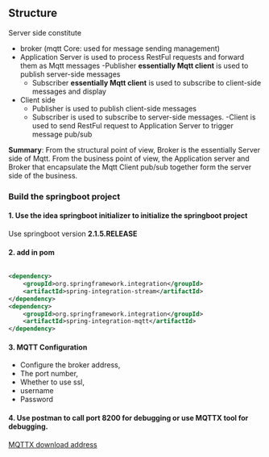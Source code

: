 ## Structure

Server side constitute

- broker (mqtt Core: used for message sending management)
- Application Server is used to process RestFul requests and forward them as Mqtt messages
  -Publisher **essentially Mqtt client** is used to publish server-side messages
  - Subscriber **essentially Mqtt client** is used to subscribe to client-side messages and display
- Client side
  - Publisher is used to publish client-side messages
  - Subscriber is used to subscribe to server-side messages.
   -Client is used to send RestFul request to Application Server to trigger message pub/sub

**Summary**: From the structural point of view, Broker is the essentially Server side of Mqtt. From the business point of view, the Application server and Broker that encapsulate the Mqtt Client pub/sub together form the server side of the business.

### Build the springboot project

#### 1. Use the idea springboot initializer to initialize the springboot project

Use springboot version **2.1.5.RELEASE**

#### 2. add in pom

```xml

<dependency>
    <groupId>org.springframework.integration</groupId>
    <artifactId>spring-integration-stream</artifactId>
</dependency>
<dependency>
    <groupId>org.springframework.integration</groupId>
    <artifactId>spring-integration-mqtt</artifactId>
</dependency>

```

#### 3. MQTT Configuration

* Configure the broker address,
* The port number,
* Whether to use ssl,
* username
* Password



#### 4. Use postman to call port 8200 for debugging or use MQTTX tool for debugging.
[MQTTX download address]( https://github.com/emqx/MQTTX/releases/tag/v1.3.0)

